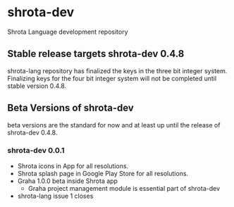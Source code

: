# shrota-dev
Shrota Language development repository
## Stable release targets shrota-dev 0.4.8
shrota-lang repository has finalized the keys in
the three bit integer system.
Finalizing keys for the four bit integer system
will not be completed until stable version 0.4.8.
## Beta Versions of shrota-dev
beta versions are the standard for now and at least up until the release of shrota-dev 0.4.8.
### shrota-dev 0.0.1
- Shrota icons in App for all resolutions.
- Shrota splash page in Google Play Store for all resolutions.
- Graha 1.0.0 beta inside Shrota app
  - Graha project management module is essential part of shrota-dev
- shrota-lang issue 1 closes

